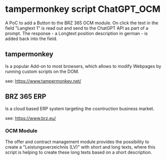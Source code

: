 # tampermonkey script ChatGPT_OCM

A PoC to add a Button to the BRZ 365 OCM module.
On click the text in the field "Langtext 1" is read out and send to the ChatGPT API as part of a prompt.
The response - a Longtext position description in german - is added back into the field.

## tampermonkey

Is a popular Add-on to most browsers, which allows to modify Webpages by running custom scripts on the DOM.

see: https://www.tampermonkey.net/

## BRZ 365 ERP

Is a cloud based ERP system targeting the cosntruction business market.

see: https://www.brz.eu/

### OCM Module

The offer and contract management module provides the possibility to create a "Leistungsverzeichnis (LV)" with short and long texts, where this script is helping to create these long texts based on a short description.
